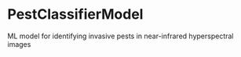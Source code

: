 # PestClassifierModel
ML model for identifying invasive pests in near-infrared hyperspectral images
